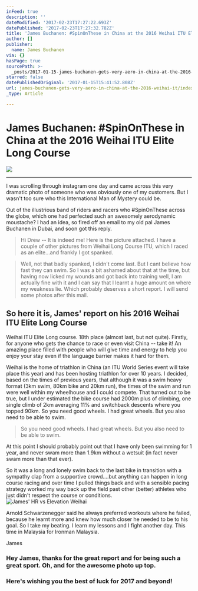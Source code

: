 ```yaml
---
inFeed: true
description: ''
dateModified: '2017-02-23T17:27:22.693Z'
datePublished: '2017-02-23T17:27:32.782Z'
title: 'James Buchanen: #SpinOnThese in China at the 2016 Weihai ITU Elite Long Course'
author: []
publisher:
  name: James Buchanen
via: {}
hasPage: true
sourcePath: >-
  _posts/2017-01-15-james-buchanen-gets-very-aero-in-china-at-the-2016-weihai-it.md
starred: false
datePublishedOriginal: '2017-01-15T15:41:52.808Z'
url: james-buchanen-gets-very-aero-in-china-at-the-2016-weihai-it/index.html
_type: Article

---
```

# James Buchanen: \#SpinOnThese in China at the 2016 Weihai ITU Elite Long Course
![](https://s3-us-west-2.amazonaws.com/the-grid-img/p/87842a571e6a0645406fcbb639a12e9f4edae8cb.jpg)

---

I was scrolling through instagram one day and came across this very dramatic photo of someone who was obviously one of my customers. But I wasn't too sure who this International Man of Mystery could be.

Out of the illustrious band of riders and racers who \#SpinOnThese across the globe, which one had perfected such an awesomely aerodynamic moustache? I had an idea, so fired off an email to my old pal James Buchanen in Dubai, and soon got this reply.

> Hi Drew -- It is indeed me! Here is the picture attached. I have a couple of other pictures from Weihai Long Course ITU, which I raced as an elite...and frankly I got spanked.
> 

> Well, not that badly spanked, I didn't come last. But I cant believe how fast they can swim. So I was a bit ashamed about that at the time, but having now licked my wounds and got back into training well, I am actually fine with it and I can say that I learnt a huge amount on where my weakness lie. Which probably deserves a short report. I will send some photos after this mail.

## So here it is, James' report on his 2016 Weihai ITU Elite Long Course

Weihai ITU Elite Long course. 18th place (almost last, but not quite). Firstly, for anyone who gets the chance to race or even visit China -- take it! An amazing place filled with people who will give time and energy to help you enjoy your stay even if the language barrier makes it hard for them.

Weihai is the home of triathlon in China (an ITU World Series event will take place this year) and has been hosting triathlon for over 10 years. I decided, based on the times of previous years, that although it was a swim heavy format (3km swim, 80km bike and 20km run), the times of the swim and run were well within my wheelhouse and I could compete. That turned out to be true, but I under estimated the bike course had 2000m plus of climbing, one single climb of 2km averaging 11% and switchback descents where you topped 90km. So you need good wheels. I had great wheels. But you also need to be able to swim.

> So you need good wheels. I had great wheels. But you also need to be able to swim.

At this point I should probably point out that I have only been swimming for 1 year, and never swam more than 1.9km without a wetsuit (in fact never swam more than that ever).

So it was a long and lonely swim back to the last bike in transition with a sympathy clap from a supportive crowd....but anything can happen in long course racing and over time I pulled things back and with a sensible pacing strategy worked my way back up the field past other (better) athletes who just didn't respect the course or conditions.
![James' HR vs Elevation Weihai](https://the-grid-user-content.s3-us-west-2.amazonaws.com/46e072b6-1855-4145-b973-2433370f5e68.jpg)

Arnold Schwarzenegger said he always preferred workouts where he failed, because he learnt more and knew how much closer he needed to be to his goal. So I take my beating. I learn my lessons and I fight another day. This time in Malaysia for Ironman Malaysia.

James

### Hey James, thanks for the great report and for being such a great sport. Oh, and for the awesome photo up top.

### Here's wishing you the best of luck for 2017 and beyond!